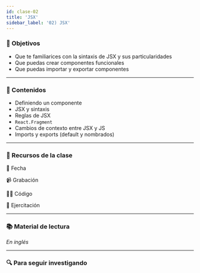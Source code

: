 ```yaml
---
id: clase-02
title: 'JSX'
sidebar_label: '02) JSX'
---
```


### 🏁 Objetivos

- Que te familiarices con la sintaxis de JSX y sus particularidades
- Que puedas crear componentes funcionales
- Que puedas importar y exportar componentes

---

### 📝 Contenidos

- Definiendo un componente
- JSX y sintaxis
- Reglas de JSX
- `React.Fragment`
- Cambios de contexto entre JSX y JS
- Imports y exports (default y nombrados)

---

### 🚀 Recursos de la clase

📆 Fecha

📹 Grabación

👩‍💻 Código

💪 Ejercitación

---

### 📚 Material de lectura

_En inglés_

---

### 🔍 Para seguir investigando
